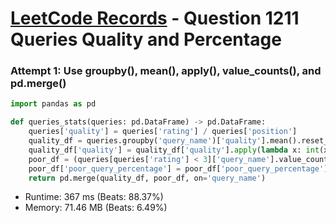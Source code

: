 # [LeetCode Records](../../README.md) - Question 1211 Queries Quality and Percentage

### Attempt 1: Use groupby(), mean(), apply(), value_counts(), and pd.merge()
```py
import pandas as pd

def queries_stats(queries: pd.DataFrame) -> pd.DataFrame:
    queries['quality'] = queries['rating'] / queries['position']
    quality_df = queries.groupby('query_name')['quality'].mean().reset_index()
    quality_df['quality'] = quality_df['quality'].apply(lambda x: int(x * 100 + 0.5) / 100)
    poor_df = (queries[queries['rating'] < 3]['query_name'].value_counts() / queries['query_name'].value_counts() * 100).fillna(0).reset_index().rename(columns={'poor_query_percentage': 'query_name', 'count': 'poor_query_percentage'})
    poor_df['poor_query_percentage'] = poor_df['poor_query_percentage'].apply(lambda x: int(x * 100 + 0.5) / 100)
    return pd.merge(quality_df, poor_df, on='query_name')
```
- Runtime: 367 ms (Beats: 88.37%)
- Memory: 71.46 MB (Beats: 6.49%)

<br>
